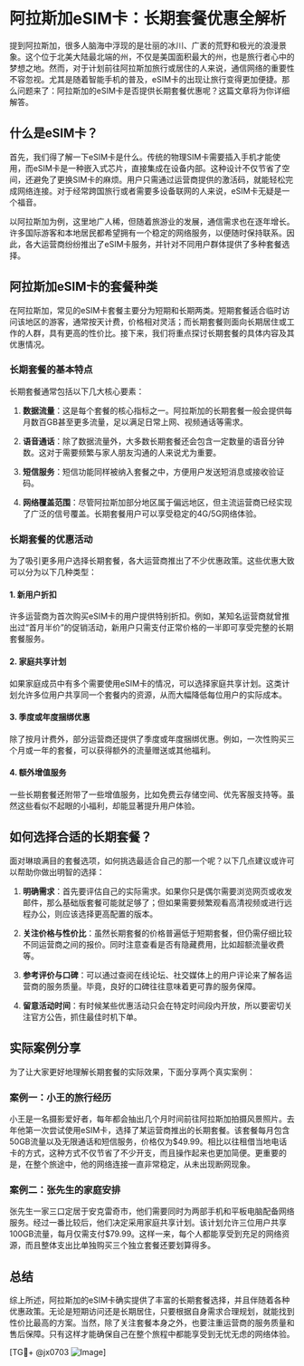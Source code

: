 # 阿拉斯加eSIM卡：长期套餐优惠全解析

提到阿拉斯加，很多人脑海中浮现的是壮丽的冰川、广袤的荒野和极光的浪漫景象。这个位于北美大陆最北端的州，不仅是美国面积最大的州，也是旅行者心中的梦想之地。然而，对于计划前往阿拉斯加旅行或居住的人来说，通信网络的重要性不容忽视。尤其是随着智能手机的普及，eSIM卡的出现让旅行变得更加便捷。那么问题来了：阿拉斯加的eSIM卡是否提供长期套餐优惠呢？这篇文章将为你详细解答。

## 什么是eSIM卡？

首先，我们得了解一下eSIM卡是什么。传统的物理SIM卡需要插入手机才能使用，而eSIM卡是一种嵌入式芯片，直接集成在设备内部。这种设计不仅节省了空间，还避免了更换SIM卡的麻烦。用户只需通过运营商提供的激活码，就能轻松完成网络连接。对于经常跨国旅行或者需要多设备联网的人来说，eSIM卡无疑是一个福音。

以阿拉斯加为例，这里地广人稀，但随着旅游业的发展，通信需求也在逐年增长。许多国际游客和本地居民都希望拥有一个稳定的网络服务，以便随时保持联系。因此，各大运营商纷纷推出了eSIM卡服务，并针对不同用户群体提供了多种套餐选择。

## 阿拉斯加eSIM卡的套餐种类

在阿拉斯加，常见的eSIM卡套餐主要分为短期和长期两类。短期套餐适合临时访问该地区的游客，通常按天计费，价格相对灵活；而长期套餐则面向长期居住或工作的人群，具有更高的性价比。接下来，我们将重点探讨长期套餐的具体内容及其优惠情况。

### 长期套餐的基本特点

长期套餐通常包括以下几大核心要素：

1. **数据流量**：这是每个套餐的核心指标之一。阿拉斯加的长期套餐一般会提供每月数百GB甚至更多流量，足以满足日常上网、视频通话等需求。
   
2. **语音通话**：除了数据流量外，大多数长期套餐还会包含一定数量的语音分钟数。这对于需要频繁与家人朋友沟通的人来说尤为重要。

3. **短信服务**：短信功能同样被纳入套餐之中，方便用户发送短消息或接收验证码。

4. **网络覆盖范围**：尽管阿拉斯加部分地区属于偏远地区，但主流运营商已经实现了广泛的信号覆盖。长期套餐用户可以享受稳定的4G/5G网络体验。

### 长期套餐的优惠活动

为了吸引更多用户选择长期套餐，各大运营商推出了不少优惠政策。这些优惠大致可以分为以下几种类型：

#### 1. 新用户折扣
许多运营商为首次购买eSIM卡的用户提供特别折扣。例如，某知名运营商就曾推出过“首月半价”的促销活动，新用户只需支付正常价格的一半即可享受完整的长期套餐服务。

#### 2. 家庭共享计划
如果家庭成员中有多个需要使用eSIM卡的情况，可以选择家庭共享计划。这类计划允许多位用户共享同一个套餐内的资源，从而大幅降低每位用户的实际成本。

#### 3. 季度或年度捆绑优惠
除了按月计费外，部分运营商还提供了季度或年度捆绑优惠。例如，一次性购买三个月或一年的套餐，可以获得额外的流量赠送或其他福利。

#### 4. 额外增值服务
一些长期套餐还附带了一些增值服务，比如免费云存储空间、优先客服支持等。虽然这些看似不起眼的小福利，却能显著提升用户体验。

## 如何选择合适的长期套餐？

面对琳琅满目的套餐选项，如何挑选最适合自己的那一个呢？以下几点建议或许可以帮助你做出明智的选择：

1. **明确需求**：首先要评估自己的实际需求。如果你只是偶尔需要浏览网页或收发邮件，那么基础版套餐可能就足够了；但如果需要频繁观看高清视频或进行远程办公，则应该选择更高配置的版本。

2. **关注价格与性价比**：虽然长期套餐的价格普遍低于短期套餐，但仍需仔细比较不同运营商之间的报价。同时注意查看是否有隐藏费用，比如超额流量收费等。

3. **参考评价与口碑**：可以通过查阅在线论坛、社交媒体上的用户评论来了解各运营商的服务质量。毕竟，良好的口碑往往意味着更可靠的服务保障。

4. **留意活动时间**：有时候某些优惠活动只会在特定时间段内开放，所以要密切关注官方公告，抓住最佳时机下单。

## 实际案例分享

为了让大家更好地理解长期套餐的实际效果，下面分享两个真实案例：

### 案例一：小王的旅行经历
小王是一名摄影爱好者，每年都会抽出几个月时间前往阿拉斯加拍摄风景照片。去年他第一次尝试使用eSIM卡，选择了某运营商推出的长期套餐。该套餐每月包含50GB流量以及无限通话和短信服务，价格仅为$49.99。相比以往租借当地电话卡的方式，这种方式不仅节省了不少开支，而且操作起来也更加简便。更重要的是，在整个旅途中，他的网络连接一直非常稳定，从未出现断网现象。

### 案例二：张先生的家庭安排
张先生一家三口定居于安克雷奇市，他们需要同时为两部手机和平板电脑配备网络服务。经过一番比较后，他们决定采用家庭共享计划。该计划允许三位用户共享100GB流量，每月仅需支付$79.99。这样一来，每个人都能享受到充足的网络资源，而且整体支出比单独购买三个独立套餐还要划算得多。

## 总结

综上所述，阿拉斯加的eSIM卡确实提供了丰富的长期套餐选择，并且伴随着各种优惠政策。无论是短期访问还是长期居住，只要根据自身需求合理规划，就能找到性价比最高的方案。当然，除了关注套餐本身之外，也要注重运营商的服务质量和售后保障。只有这样才能确保自己在整个旅程中都能享受到无忧无虑的网络体验。

[TG💪+ @jx0703 ![Image](https://github.com/user-attachments/assets/dbca1d08-cadb-493c-b0ec-ad6f7a83f270)]